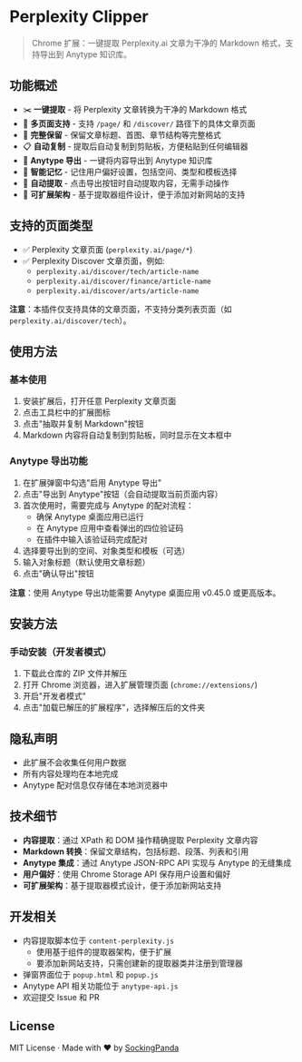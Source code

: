 # Perplexity Clipper

> Chrome 扩展：一键提取 Perplexity.ai 文章为干净的 Markdown 格式，支持导出到 Anytype 知识库。

## 功能概述

- ✂️ **一键提取** - 将 Perplexity 文章转换为干净的 Markdown 格式
- 📱 **多页面支持** - 支持 `/page/` 和 `/discover/` 路径下的具体文章页面
- 📝 **完整保留** - 保留文章标题、首图、章节结构等完整格式
- 📋 **自动复制** - 提取后自动复制到剪贴板，方便粘贴到任何编辑器
- 🚀 **Anytype 导出** - 一键将内容导出到 Anytype 知识库
- 🔄 **智能记忆** - 记住用户偏好设置，包括空间、类型和模板选择
- 🧠 **自动提取** - 点击导出按钮时自动提取内容，无需手动操作
- 🔌 **可扩展架构** - 基于提取器组件设计，便于添加对新网站的支持

## 支持的页面类型

- ✅ Perplexity 文章页面 (`perplexity.ai/page/*`)
- ✅ Perplexity Discover 文章页面，例如:
  - `perplexity.ai/discover/tech/article-name`
  - `perplexity.ai/discover/finance/article-name`
  - `perplexity.ai/discover/arts/article-name`

**注意**：本插件仅支持具体的文章页面，不支持分类列表页面（如 `perplexity.ai/discover/tech`）。

## 使用方法

### 基本使用

1. 安装扩展后，打开任意 Perplexity 文章页面
2. 点击工具栏中的扩展图标
3. 点击"抽取并复制 Markdown"按钮
4. Markdown 内容将自动复制到剪贴板，同时显示在文本框中

### Anytype 导出功能

1. 在扩展弹窗中勾选"启用 Anytype 导出"
2. 点击"导出到 Anytype"按钮（会自动提取当前页面内容）
3. 首次使用时，需要完成与 Anytype 的配对流程：
   - 确保 Anytype 桌面应用已运行
   - 在 Anytype 应用中查看弹出的四位验证码
   - 在插件中输入该验证码完成配对
4. 选择要导出到的空间、对象类型和模板（可选）
5. 输入对象标题（默认使用文章标题）
6. 点击"确认导出"按钮

**注意**：使用 Anytype 导出功能需要 Anytype 桌面应用 v0.45.0 或更高版本。

## 安装方法

### 手动安装（开发者模式）

1. 下载此仓库的 ZIP 文件并解压
2. 打开 Chrome 浏览器，进入扩展管理页面 (`chrome://extensions/`)
3. 开启"开发者模式"
4. 点击"加载已解压的扩展程序"，选择解压后的文件夹

## 隐私声明

- 此扩展不会收集任何用户数据
- 所有内容处理均在本地完成
- Anytype 配对信息仅存储在本地浏览器中

## 技术细节

- **内容提取**：通过 XPath 和 DOM 操作精确提取 Perplexity 文章内容
- **Markdown 转换**：保留文章结构，包括标题、段落、列表和引用
- **Anytype 集成**：通过 Anytype JSON-RPC API 实现与 Anytype 的无缝集成
- **用户偏好**：使用 Chrome Storage API 保存用户设置和偏好
- **可扩展架构**：基于提取器模式设计，便于添加新网站支持

## 开发相关

- 内容提取脚本位于 `content-perplexity.js`
  - 使用基于组件的提取器架构，便于扩展
  - 要添加新网站支持，只需创建新的提取器类并注册到管理器
- 弹窗界面位于 `popup.html` 和 `popup.js`
- Anytype API 相关功能位于 `anytype-api.js`
- 欢迎提交 Issue 和 PR

## License

MIT License · Made with ❤️ by [SockingPanda](https://github.com/SockingPanda)

